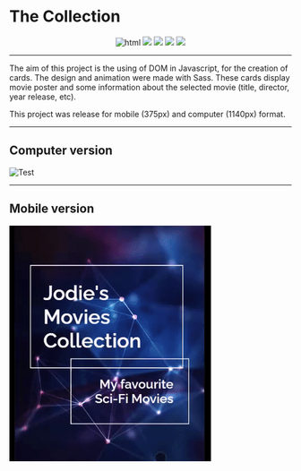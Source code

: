# The Collection

<p align="center">

 <img src="https://img.shields.io/badge/HTML5-E34F26?style=for-the-badge&logo=html5&logoColor=white" alt="html"/>
 <img src="https://img.shields.io/badge/CSS-blue?&logo=visual%20studio%20code&style=for-the-badge">
 <img src="https://img.shields.io/badge/Sass-2A403D?&logo=sass&style=for-the-badge">
 <img src="https://img.shields.io/badge/JavaScript-yellow?&logo=javascript&logoColor=black&style=for-the-badge">
 <img src="https://img.shields.io/badge/MobileFirst-006666?&style=for-the-badge"> 

 </p>

---------------------------

The aim of this project is the using of DOM in Javascript, for the creation of cards. The design and animation were made with Sass. These cards display movie poster and some information about the selected movie (title, director, year release, etc).

This project was release for mobile (375px) and computer (1140px) format.

-------------------------

## Computer version 


![Test](/assets/img/readMe/computer.gif)


-------------------------

## Mobile version 
<p align="center">

![Test](/assets/img/readMe/mobile.gif)







